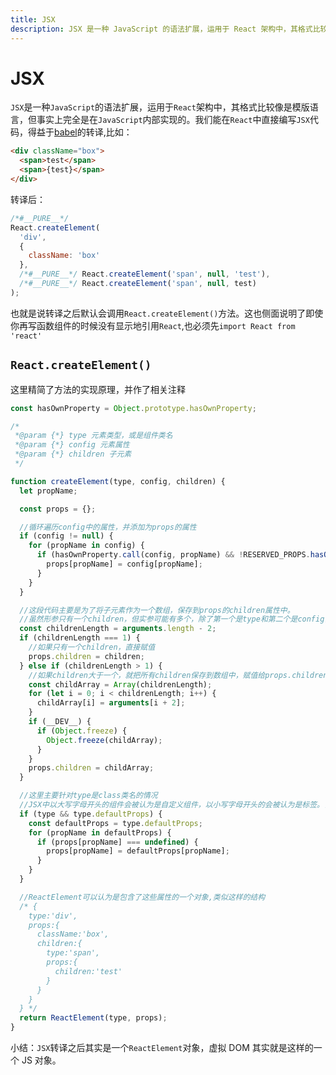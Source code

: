 ```yaml
---
title: JSX
description: JSX 是一种 JavaScript 的语法扩展，运用于 React 架构中，其格式比较像是模版语言，但事实上完全是在 JavaScript 内部实现的。
---
```


# JSX

`JSX`是一种`JavaScript`的语法扩展，运用于`React`架构中，其格式比较像是模版语言，但事实上完全是在`JavaScript`内部实现的。我们能在`React`中直接编写`JSX`代码，得益于[babel](https://www.babeljs.cn/)的转译,比如：

```html
<div className="box">
  <span>test</span>
  <span>{test}</span>
</div>
```

转译后：

```js
/*#__PURE__*/
React.createElement(
  'div',
  {
    className: 'box'
  },
  /*#__PURE__*/ React.createElement('span', null, 'test'),
  /*#__PURE__*/ React.createElement('span', null, test)
);
```

也就是说转译之后默认会调用`React.createElement()`方法。这也侧面说明了即使你再写函数组件的时候没有显示地引用`React`,也必须先`import React from 'react'`

## `React.createElement()`

这里精简了方法的实现原理，并作了相关注释

```js
const hasOwnProperty = Object.prototype.hasOwnProperty;

/*
 *@param {*} type 元素类型，或是组件类名
 *@param {*} config 元素属性
 *@param {*} children 子元素
 */

function createElement(type, config, children) {
  let propName;

  const props = {};

  //循环遍历config中的属性，并添加为props的属性
  if (config != null) {
    for (propName in config) {
      if (hasOwnProperty.call(config, propName) && !RESERVED_PROPS.hasOwnProperty(propName)) {
        props[propName] = config[propName];
      }
    }
  }

  //这段代码主要是为了将子元素作为一个数组，保存到props的children属性中。
  //虽然形参只有一个children，但实参可能有多个，除了第一个是type和第二个是config，其他都是children，即实参列表的长度减2就是children的个数
  const childrenLength = arguments.length - 2;
  if (childrenLength === 1) {
    //如果只有一个children，直接赋值
    props.children = children;
  } else if (childrenLength > 1) {
    //如果children大于一个，就把所有children保存到数组中，赋值给props.children
    const childArray = Array(childrenLength);
    for (let i = 0; i < childrenLength; i++) {
      childArray[i] = arguments[i + 2];
    }
    if (__DEV__) {
      if (Object.freeze) {
        Object.freeze(childArray);
      }
    }
    props.children = childArray;
  }

  //这里主要针对type是class类名的情况
  //JSX中以大写字母开头的组件会被认为是自定义组件，以小写字母开头的会被认为是标签。自定义组件可能会有defaultProps
  if (type && type.defaultProps) {
    const defaultProps = type.defaultProps;
    for (propName in defaultProps) {
      if (props[propName] === undefined) {
        props[propName] = defaultProps[propName];
      }
    }
  }

  //ReactElement可以认为是包含了这些属性的一个对象,类似这样的结构
  /* {
    type:'div',
    props:{
      className:'box',
      children:{
        type:'span',
        props:{
          children:'test'
        }
      }
    }
  } */
  return ReactElement(type, props);
}
```

小结：`JSX`转译之后其实是一个`ReactElement`对象，虚拟 DOM 其实就是这样的一个 JS 对象。
